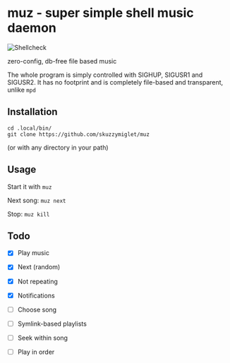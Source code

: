 # muz - super simple shell music daemon

![Shellcheck](https://github.com/skuzzymiglet/muz/workflows/Shellcheck/badge.svg)

zero-config, db-free file based music

The whole program is simply controlled with SIGHUP, SIGUSR1 and SIGUSR2. It has no footprint and is completely file-based and transparent, unlike `mpd`

## Installation

```
cd .local/bin/
git clone https://github.com/skuzzymiglet/muz
```
(or with any directory in your path)

## Usage

Start it with `muz`

Next song: `muz next`

Stop: `muz kill`

## Todo

- [X] Play music
- [X] Next (random)
- [X] Not repeating
- [X] Notifications
- [ ] Choose song
- [ ] Symlink-based playlists
- [ ] Seek within song
- [ ] Play in order

